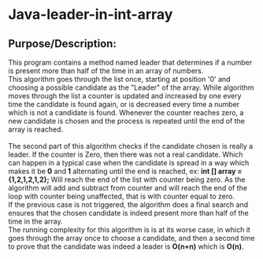 # Java-leader-in-int-array

<h2>Purpose/Description: </h2>
This program contains a method named leader that determines if a number 
is present more than half of the time in an array of numbers.
<br>
This algorithm goes through the list once, starting at position '0' and choosing a possible candidate as the "Leader" of the array. While algorithm moves through the list a counter is updated and increased  by one every time the candidate is found again, or is decreased every time a number which is not a candidate is found. Whenever the counter reaches zero, a new candidate is chosen and the process is repeated until the end of the array is reached.
<br><br>
The second part of this algorithm checks if the candidate chosen is really a leader. If the counter is Zero, then there was not a real candidate. Which can happen in a typical case when the candidate is spread in a way which makes it be <b>0</b> and<b> 1</b> alternating until the end is reached, ex: <b>int [] array = {1,2,1,2,1,2}; </b> Will reach the end of the list with counter being zero. As the algorithm will add and subtract from counter and will reach the end of the loop with counter being unaffected, that is with counter equal to zero.
<br>
If the previous case is not triggered, the algorithm does a final search and ensures that the chosen candidate is indeed present more than half of the time in the array. <br> The running complexity for this algorithm is is at its worse case, in which it goes through the array once to choose a candidate, and then a second time to prove that the candidate was indeed a leader is <b>O(n+n)</b> which is <b>O(n)</b>.
